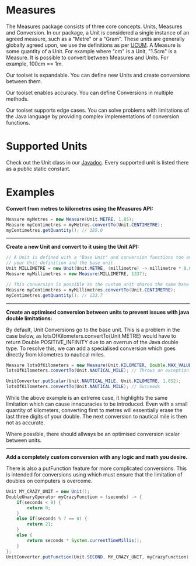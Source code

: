 # Measures

The Measures package consists of three core concepts. Units, Measures and 
Conversion. In our package, a Unit is considered a single instance of an agreed 
measure, such as a "Metre" or a "Gram". These units are generally globally 
agreed upon, we use the definitions as per [UCUM](https://ucum.org/). A Measure
is some quantity of a Unit. For example where "cm" is a Unit, "1.5cm" is a 
Measure. It is possible to convert between Measures and Units. For example, 
100cm == 1m.

Our toolset is expandable. You can define new Units and create conversions 
between them. 

Our toolset enables accuracy. You can define Conversions in multiple methods.

Our toolset supports edge cases. You can solve problems with limitations of the 
Java language by providing complex implementations of conversion functions.

# Supported Units

Check out the Unit class in our [Javadoc](apidocs/de.turnertech.measures/de/turnertech/measures/Unit.html).
Every supported unit is listed there as a public static constant.

# Examples

**Convert from metres to kilometres using the Measures API:**

```java
Measure myMetres = new Measure(Unit.METRE, 1.85);
Measure myCentimetres = myMetres.convertTo(Unit.CENTIMETRE);
myCentimetres.getQuantity(); // 185.0
```

<hr/>

**Create a new Unit and convert to it using the Unit API:**

```java
// A Unit is defined with a "Base Unit" and conversion functions too and from 
// your Unit definition and the base unit.
Unit MILLIMETRE = new Unit(Unit.METRE, (millimetre) -> millimetre * 0.001, (metre) -> metre * 1000.0);
Measure myMillimetres = new Measure(MILLIMETRE, 1337);

// This conversion is possible as the custom unit shares the same base unit.
Measure myCentimetres = myMillimetres.convertTo(Unit.CENTIMETRE);
myCentimetres.getQuantity(); // 133.7
```

<hr/>

**Create an optimised conversion between units to prevent issues with java double
limitations:**

By default, Unit Conversions go to the base unit. This is a problem in the case
below, as lotsOfKilometers.convertTo(Unit.METRE) would have to return 
Double.POSITIVE_INFINITY due to an overrun of the Java double type. To resolve 
this, we can add a specialised conversion which goes directly from kilometres to 
nautical miles.

```java
Measure lotsOfKilometers = new Measure(Unit.KILOMETER, Double.MAX_VALUE);
lotsOfKilometers.convertTo(Unit.NAUTICAL_MILE); // Throws an exception.

UnitConverter.putScalar(Unit.NAUTICAL_MILE, Unit.KILOMETRE, 1.852);
lotsOfKilometers.convertTo(Unit.NAUTICAL_MILE); // Succeeds
```

While the above example is an extreme case, it highlights the same limitation
which can cause innacuracies to be introduced. Even with a small quantity of
kilometers, converting first to metres will essentially erase the last three
digits of your double. The next conversion to nautical mile is then not as 
accurate.

Where possible, there should allways be an optimised conversion scalar between
units.

<hr/>

**Add a completely custom conversion with any logic and math you desire.**

There is also a putFunction feature for more complicated conversions. This is
intended for conversions using which must ensure that the limitation of doubles 
on computers is overcome.

```java
Unit MY_CRAZY_UNIT = new Unit();
DoubleUnaryOperator myCrazyFunction = (seconds) -> {
    if(seconds < 0) {
        return 0;
    }
    else if(seconds % 7 == 0) {
        return 21;
    }
    else {
        return seconds * System.currentTimeMillis();
    }
};
UnitConverter.putFunction(Unit.SECOND, MY_CRAZY_UNIT, myCrazyFunction);
```